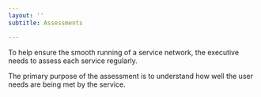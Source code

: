 ```yaml
---
layout: ''
subtitle: Assessments

---
```

To help ensure the smooth running of a service network, the executive needs to assess each service regularly.

The primary purpose of the assessment is to understand how well the user needs are being met by the service.